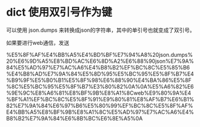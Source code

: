 # dict 使用双引号作为键

可以使用 json.dumps 来转换成json的字符串，其中的单引号也就变成了双引号。

如果要进行web通信，发送

%E5%8F%AF%E4%BB%A5%E4%BD%BF%E7%94%A8%20json.dumps%20%E6%9D%A5%E8%BD%AC%E6%8D%A2%E6%88%90json%E7%9A%84%E5%AD%97%E7%AC%A6%E4%B8%B2%EF%BC%8C%E5%85%B6%E4%B8%AD%E7%9A%84%E5%8D%95%E5%BC%95%E5%8F%B7%E4%B9%9F%E5%B0%B1%E5%8F%98%E6%88%90%E4%BA%86%E5%8F%8C%E5%BC%95%E5%8F%B7%E3%80%82%0A%0A%E5%A6%82%E6%9E%9C%E8%A6%81%E8%BF%9B%E8%A1%8Cweb%E9%80%9A%E4%BF%A1%EF%BC%8C%E5%8F%91%E9%80%81%E8%AF%B7%E6%B1%82%E7%9A%84%E6%97%B6%E5%80%99%EF%BC%8C%E5%8F%AF%E4%BB%A5%E8%BF%9B%E8%A1%8C%E5%AD%97%E7%AC%A6%E4%B8%B2%E7%9A%84%E6%8B%BC%E6%8E%A5%0A
